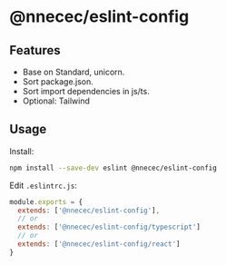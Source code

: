 # @nnecec/eslint-config

## Features

- Base on Standard, unicorn.
- Sort package.json.
- Sort import dependencies in js/ts.
- Optional: Tailwind

## Usage

Install:

```bash
npm install --save-dev eslint @nnecec/eslint-config
```

Edit `.eslintrc.js`:

```js
module.exports = {
  extends: ['@nnecec/eslint-config'],
  // or
  extends: ['@nnecec/eslint-config/typescript']
  // or
  extends: ['@nnecec/eslint-config/react']
}
```
